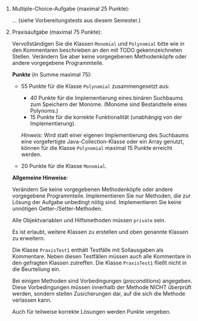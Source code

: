 1. Multiple-Choice-Aufgabe (maximal 25 Punkte):

    ... (siehe Vorbereitungstests aus diesem Semester.)

2. Praxisaufgabe (maximal 75 Punkte):

    Vervollständigen Sie die Klassen `Monomial` und `Polynomial` bitte wie in den Kommentaren
    beschrieben an den mit TODO gekennzeichneten Stellen.
    Verändern Sie aber keine vorgegebenen Methodenköpfe oder andere vorgegebene Programmteile.

    **Punkte** (in Summe maximal 75):

    - 55 Punkte für die Klasse `Polynomial` zusammengesetzt aus:
        - 40 Punkte für die Implementierung eines binären Suchbaums zum
        Speichern der Monome. (Monome sind Bestandteile eines Polynoms.)
        - 15 Punkte für die korrekte Funktionalität (unabhängig von der Implementierung).

        *Hinweis*: Wird statt einer eigenen Implementierung des Suchbaums eine vorgefertigte
        Java-Collection-Klasse oder ein Array genutzt, können für die Klasse `Polynomial`
        maximal 15 Punkte erreicht werden.

    - 20 Punkte für die Klasse `Monomial`.

    **Allgemeine Hinweise**:

    Verändern Sie keine vorgegebenen Methodenköpfe oder andere vorgegebene Programmteile.
    Implementieren Sie nur Methoden, die zur Lösung der Aufgabe unbedingt nötig sind.
    Implementieren Sie keine unnötigen Getter-/Setter-Methoden.

    Alle Objektvariablen und Hilfsmethoden müssen `private` sein.

    Es ist erlaubt, weitere Klassen zu erstellen und oben genannte Klassen zu erweitern.

    Die Klasse `PraxisTest1` enthält Testfälle mit Sollausgaben als Kommentare.
    Neben diesen Testfällen müssen auch alle Kommentare in den gefragten Klassen zutreffen.
    Die Klasse `PraxisTest1` fließt nicht in die Beurteilung ein.

    Bei einigen Methoden sind Vorbedingungen (_preconditions_) angegeben.
    Diese Vorbedingungen müssen innerhalb der Methode NICHT überprüft werden,
    sondern stellen Zusicherungen dar, auf die sich die Methode verlassen kann.

    Auch für teilweise korrekte Lösungen werden Punkte vergeben.
